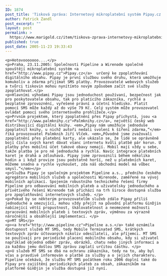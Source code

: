 ```yaml
---
ID: 1874
post_title: 'Tisková zpráva: Internetový mikroplatební systém Pipay.cz a&nbsp;MT SMS'
author: Patrick Zandl
post_excerpt: ""
layout: post
permalink: >
  https://www.marigold.cz/item/tiskova-zprava-internetovy-mikroplatebni-system-pipay-cz-a-mt-sms
published: true
post_date: 2005-11-23 19:33:43
---
```

	<p>Hotovooooooo....</p>
	<p>Praha, 23.11.2005: Společnosti Pipeline a Wirenode společně spouštějí mikroplatební systém <a href="http://www.pipay.cz">Pipay.cz</a>  určený ke zpoplatňování digitálního obsahu. Pipay je první službou svého druhu, která umožňuje komukoliv a zdarma přijímat SMS platby. Provozovatelé webových služeb a tvůrci tiskovin mohou nynítímto novým způsobem začít své služby zpoplatňovat.</p>
	<p>Hlavními výhodami Pipay jsou jednoduchost používaní, bezpečnost jak pro poskytovatele obsahu, tak pro platícího zákazníka, rychlé a bezplatné zprovoznění, vyřešené právní a účetní hledisko. Platit pomocí SMS může každý až do výše 79 Kč. Celý systém může provozovatel ovládat pomocí svého internetového prohlížeče.</p>
	<p>Prvním projektem, který zpoplatnění přes Pipay přichystá, jsou <a href="http://www.palmknihy.cz">Palmknihy.cz</a>, největší český web distribuující digitální knihy. <em>„Pipay nám umožňuje jednoduše zpoplatnit knihy, u nichž autoři nedali svolení k šíření zdarma,“</em> říká provozovatel Palmknih Jiří Vlček. <em>„Původně jsme zvažovali zpoplatnění přes platební karty, ale ukázalo se, že lidé se oprávněně bojí čísla svých karet dávat všanc internetu kvůli platbě pár korun. U platby přes mobilní účet takové obavy nemají. Mobil mají vždy u sebe, takže platba je pro ně jednoduchá a rychlá. Navíc integrace platebních karet je drahá a zdlouhavá. Pipay jsme zprovoznili během několika hodin a i když provize jsou podstatně horší, než u platebních karet, můžeme snadno a rychle vyzkoušet, zda náš obchodní model má vůbec smysl.“</em></p>
	<p>Služba Pipay je společným projektem Pipeline a.s., předního českého agregátora mobilních služeb a společnosti Wirenode, zaměřené na vývoj mobilních aplikací. Spojením robustního technického řešení firmy Pipeline pro odbavování mobilních plateb a uživatelsky jednoduchého a přívětivého řešení Wirenode tak přichází na trh široce dostupná služba pro zpoplatňování internetových služeb. </p>
	<p>Pokud by se některým provozovatelům služeb zdálo Pipay příliš jednoduché a omezující, mohou vždy přejít na původní platformu GinDjin nabízející větší propustnost, škálovatelnost a neomezené možnosti zpracování mobilních plateb i textových zpráv, výměnou za výrazně náročnější a obsáhlejší implementaci. </p>
	<p>MT SMS</p>
	<p><a href="http://www.pipeline.cz">Pipeline a.s.</a> také oznámila dostupnost služeb MT SMS, tedy Mobile Terminated SMS, krátkých textových zpráv účtovaných nikoliv odesílateli, ale příjemci. MT SMS se používají pro periodické placení mobilního obsahu, kdy si uživatel například objedná odběr zpráv, obrázků, chatu nebo jiných informací a za každou jemu došlou SMS zprávu zaplatí určitou částku. </p>
	<p>U služeb MT SMS se dbá na ochranu zákazníka, tedy na to, aby byl včas a pravdivě informován o platbě za služby a o jejich charakteru. Pipeline očekává, že službu MT SMS počátkem roku 2006 doplní také do Pipay pro zajištění periodických plateb za obsah, zákazníkům na platformě GinDjin je služba dostupná již nyní.
</p>